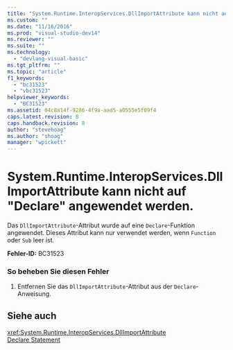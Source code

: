 ```yaml
---
title: "System.Runtime.InteropServices.DllImportAttribute kann nicht auf &quot;Declare&quot; angewendet werden. | Microsoft Docs"
ms.custom: ""
ms.date: "11/16/2016"
ms.prod: "visual-studio-dev14"
ms.reviewer: ""
ms.suite: ""
ms.technology: 
  - "devlang-visual-basic"
ms.tgt_pltfrm: ""
ms.topic: "article"
f1_keywords: 
  - "bc31523"
  - "vbc31523"
helpviewer_keywords: 
  - "BC31523"
ms.assetid: 04c8a14f-9286-4f9a-aad5-a0555e5f09f4
caps.latest.revision: 8
caps.handback.revision: 8
author: "stevehoag"
ms.author: "shoag"
manager: "wpickett"
---
```

# System.Runtime.InteropServices.DllImportAttribute kann nicht auf &quot;Declare&quot; angewendet werden.
Das `DllImportAttribute`\-Attribut wurde auf eine `Declare`\-Funktion angewendet. Dieses Attribut kann nur verwendet werden, wenn `Function` oder `Sub` leer ist.  
  
 **Fehler\-ID:** BC31523  
  
### So beheben Sie diesen Fehler  
  
1.  Entfernen Sie das `DllImportAttribute`\-Attribut aus der `Declare`\-Anweisung.  
  
## Siehe auch  
 <xref:System.Runtime.InteropServices.DllImportAttribute>   
 [Declare Statement](../../visual-basic/language-reference/statements/declare-statement.md)